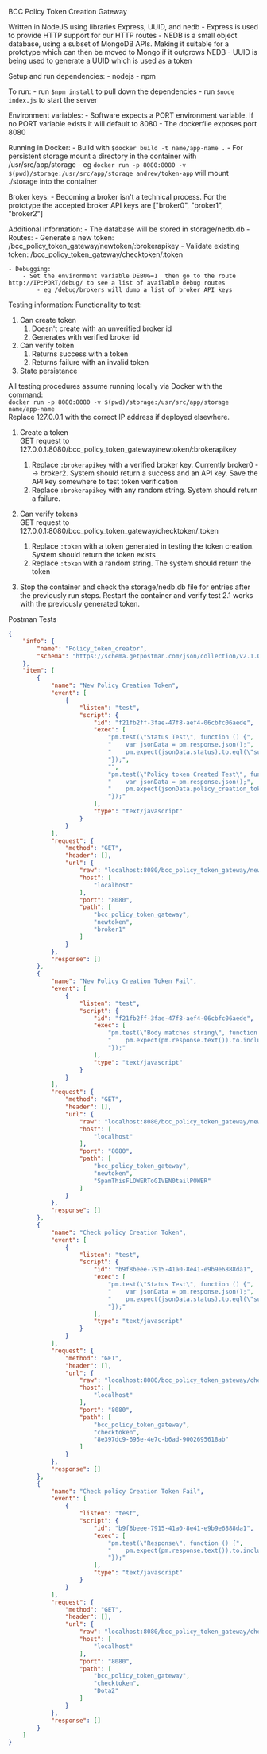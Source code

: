 BCC Policy Token Creation Gateway

Written in NodeJS using libraries Express, UUID, and nedb
    - Express is used to provide HTTP support for our HTTP routes
    - NEDB is a small object database, using a subset of MongoDB APIs.  Making it suitable for a prototype which can then be moved to Mongo if it outgrows NEDB
    - UUID is being used to generate a UUID which is used as a token

Setup and run dependencies:
    - nodejs 
    - npm 

To run:
    - run `$npm install` to pull down the dependencies
    - run `$node index.js` to start the server

Environment variables: 
    - Software expects a PORT environment variable.  If no PORT variable exists it will default to 8080
    - The dockerfile exposes port 8080

Running in Docker:
    - Build with `$docker build -t name/app-name .`
    - For persistent storage mount a directory in the container with /usr/src/app/storage
        - eg `docker run -p 8080:8080 -v $(pwd)/storage:/usr/src/app/storage andrew/token-app` will mount ./storage into the container

Broker keys:
    - Becoming a broker isn't a technical process.  For the prototype the accepted broker API keys are ["broker0", "broker1", "broker2"]

Additional information:
    - The database will be stored in storage/nedb.db 
    - Routes:
        - Generate a new token:     /bcc_policy_token_gateway/newtoken/:brokerapikey
        - Validate existing token:  /bcc_policy_token_gateway/checktoken/:token

	- Debugging:
    	- Set the environment variable DEBUG=1  then go to the route http://IP:PORT/debug/ to see a list of available debug routes
        	- eg /debug/brokers will dump a list of broker API keys


Testing information:
Functionality to test: 
1. Can create token
   1. Doesn't create with an unverified broker id
   2. Generates with verified broker id
2. Can verify token
   1. Returns success with a token
   2. Returns failure with an invalid token
3. State persistance 

All testing procedures assume running locally via Docker with the command:  
`docker run -p 8080:8080 -v $(pwd)/storage:/usr/src/app/storage name/app-name`  
Replace 127.0.0.1 with the correct IP address if deployed elsewhere.  

1. Create a token  
GET request to 127.0.0.1:8080/bcc_policy_token_gateway/newtoken/:brokerapikey  
   1. Replace `:brokerapikey` with a verified broker key.  Currently broker0 --> broker2.  System should return a success and an API key.  Save the API key somewhere to test token verification
   2. Replace `:brokerapikey` with any random string.  System should return a failure.  
2. Can verify tokens  
GET request to 127.0.0.1:8080/bcc_policy_token_gateway/checktoken/:token  

    1. Replace `:token` with a token generated in testing the token creation.  System should return the token exists
    2. Replace `:token` with a random string.  The system should return the token 

3. Stop the container and check the storage/nedb.db file for entries after the previously run steps.  Restart the container and verify test 2.1 works with the previously generated token.

Postman Tests

```json
{
	"info": {
		"name": "Policy_token_creator",
		"schema": "https://schema.getpostman.com/json/collection/v2.1.0/collection.json"
	},
	"item": [
		{
			"name": "New Policy Creation Token",
			"event": [
				{
					"listen": "test",
					"script": {
						"id": "f21fb2ff-3fae-47f8-aef4-06cbfc06aede",
						"exec": [
							"pm.test(\"Status Test\", function () {",
							"    var jsonData = pm.response.json();",
							"    pm.expect(jsonData.status).to.eql(\"success\");",
							"});",
							"",
							"pm.test(\"Policy token Created Test\", function () {",
							"    var jsonData = pm.response.json();",
							"    pm.expect(jsonData.policy_creation_token).not.eql(null);",
							"});"
						],
						"type": "text/javascript"
					}
				}
			],
			"request": {
				"method": "GET",
				"header": [],
				"url": {
					"raw": "localhost:8080/bcc_policy_token_gateway/newtoken/broker1",
					"host": [
						"localhost"
					],
					"port": "8080",
					"path": [
						"bcc_policy_token_gateway",
						"newtoken",
						"broker1"
					]
				}
			},
			"response": []
		},
		{
			"name": "New Policy Creation Token Fail",
			"event": [
				{
					"listen": "test",
					"script": {
						"id": "f21fb2ff-3fae-47f8-aef4-06cbfc06aede",
						"exec": [
							"pm.test(\"Body matches string\", function () {",
							"    pm.expect(pm.response.text()).to.include(\"Broker API key invalid\");",
							"});"
						],
						"type": "text/javascript"
					}
				}
			],
			"request": {
				"method": "GET",
				"header": [],
				"url": {
					"raw": "localhost:8080/bcc_policy_token_gateway/newtoken/SpamThisFLOWERToGIVEN0tailPOWER",
					"host": [
						"localhost"
					],
					"port": "8080",
					"path": [
						"bcc_policy_token_gateway",
						"newtoken",
						"SpamThisFLOWERToGIVEN0tailPOWER"
					]
				}
			},
			"response": []
		},
		{
			"name": "Check policy Creation Token",
			"event": [
				{
					"listen": "test",
					"script": {
						"id": "b9f8beee-7915-41a0-8e41-e9b9e6888da1",
						"exec": [
							"pm.test(\"Status Test\", function () {",
							"    var jsonData = pm.response.json();",
							"    pm.expect(jsonData.status).to.eql(\"success\");",
							"});"
						],
						"type": "text/javascript"
					}
				}
			],
			"request": {
				"method": "GET",
				"header": [],
				"url": {
					"raw": "localhost:8080/bcc_policy_token_gateway/checktoken/8e397dc9-695e-4e7c-b6ad-9002695618ab",
					"host": [
						"localhost"
					],
					"port": "8080",
					"path": [
						"bcc_policy_token_gateway",
						"checktoken",
						"8e397dc9-695e-4e7c-b6ad-9002695618ab"
					]
				}
			},
			"response": []
		},
		{
			"name": "Check policy Creation Token Fail",
			"event": [
				{
					"listen": "test",
					"script": {
						"id": "b9f8beee-7915-41a0-8e41-e9b9e6888da1",
						"exec": [
							"pm.test(\"Response\", function () {",
							"    pm.expect(pm.response.text()).to.include(\"Token is not valid\");",
							"});"
						],
						"type": "text/javascript"
					}
				}
			],
			"request": {
				"method": "GET",
				"header": [],
				"url": {
					"raw": "localhost:8080/bcc_policy_token_gateway/checktoken/Dota2",
					"host": [
						"localhost"
					],
					"port": "8080",
					"path": [
						"bcc_policy_token_gateway",
						"checktoken",
						"Dota2"
					]
				}
			},
			"response": []
		}
	]
}
```



        